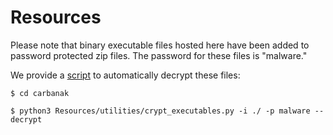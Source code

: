 # Resources

Please note that binary executable files hosted here have been added to password protected zip files.  The password for these files is "malware."

We provide a [script](crypt_executables1.py) to automatically decrypt these files:

```
$ cd carbanak

$ python3 Resources/utilities/crypt_executables.py -i ./ -p malware --decrypt
```